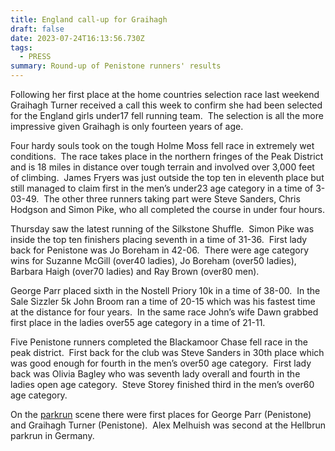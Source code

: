 ```yaml
---
title: England call-up for Graihagh
draft: false
date: 2023-07-24T16:13:56.730Z
tags:
  - PRESS
summary: Round-up of Penistone runners' results
---
```

Following her first place at the home countries selection race last weekend Graihagh Turner received a call this week to confirm she had been selected for the England girls under17 fell running team.  The selection is all the more impressive given Graihagh is only fourteen years of age.

Four hardy souls took on the tough Holme Moss fell race in extremely wet conditions.  The race takes place in the northern fringes of the Peak District and is 18 miles in distance over tough terrain and involved over 3,000 feet of climbing.  James Fryers was just outside the top ten in eleventh place but still managed to claim first in the men’s under23 age category in a time of 3-03-49.  The other three runners taking part were Steve Sanders, Chris Hodgson and Simon Pike, who all completed the course in under four hours.

Thursday saw the latest running of the Silkstone Shuffle.  Simon Pike was inside the top ten finishers placing seventh in a time of 31-36.  First lady back for Penistone was Jo Boreham in 42-06.  There were age category wins for Suzanne McGill (over40 ladies), Jo Boreham (over50 ladies), Barbara Haigh (over70 ladies) and Ray Brown (over80 men).

George Parr placed sixth in the Nostell Priory 10k in a time of 38-00.  In the Sale Sizzler 5k John Broom ran a time of 20-15 which was his fastest time at the distance for four years.  In the same race John’s wife Dawn grabbed first place in the ladies over55 age category in a time of 21-11.

Five Penistone runners completed the Blackamoor Chase fell race in the peak district.  First back for the club was Steve Sanders in 30th place which was good enough for fourth in the men’s over50 age category.  First lady back was Olivia Bagley who was seventh lady overall and fourth in the ladies open age category.  Steve Storey finished third in the men’s over60 age category.

On the [parkrun](https://results.pfrac.co.uk/parkrun-2023/latest) scene there were first places for George Parr (Penistone) and Graihagh Turner (Penistone).  Alex Melhuish was second at the Hellbrun parkrun in Germany.